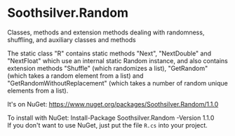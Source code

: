 # Soothsilver.Random
Classes, methods and extension methods dealing with randomness, shuffling, and auxiliary classes and methods

The static class "R" contains static methods "Next", "NextDouble" and "NextFloat" which use an internal static Random instance, and also contains extension methods "Shuffle" (which randomizes a list), "GetRandom" (which takes a random element from a list) and "GetRandomWithoutReplacement" (which takes a number of random unique elements from a list).

It's on NuGet: https://www.nuget.org/packages/Soothsilver.Random/1.1.0

To install with NuGet: Install-Package Soothsilver.Random -Version 1.1.0	
If you don't want to use NuGet, just put the file `R.cs` into your project.
